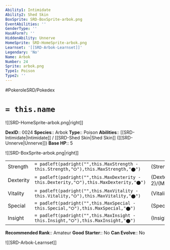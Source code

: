 ```yaml
---
Ability1: Intimidate
Ability2: Shed Skin
BoxSprite: SRD-BoxSprite-arbok.png
EventAbilities: ''
GenderType: ''
HasAForm?: ''
HiddenAbility: Unnerve
HomeSprite: SRD-HomeSprite-arbok.png
Learnset: '[[SRD-Arbok-Learnset]]'
Legendary: 'No'
Name: Arbok
Number: 24
Sprite: arbok.png
Type1: Poison
Type2: ''
---
```


#PokeroleSRD/Pokedex

# `= this.name`

![[SRD-HomeSprite-arbok.png|right]]

**DexID**:: 0024
**Species**:: Arbok
**Type**:: Poison
**Abilities**:: [[SRD-Intimidate|Intimidate]] / [[SRD-Shed Skin|Shed Skin]] ([[SRD-Unnerve|Unnerve]])
**Base HP**:: 5

![[SRD-BoxSprite-arbok.png|right]]

|           |                                                                                        |                                          |
| --------- | -------------------------------------------------------------------------------------- | ---------------------------------------- |
| Strength  | `= padleft(padright("",this.MaxStrength - this.Strength,"⭘"),this.MaxStrength,"⬤")`    | (Strength::3)/(MaxStrength::6)   |
| Dexterity | `= padleft(padright("",this.MaxDexterity - this.Dexterity,"⭘"),this.MaxDexterity,"⬤")` | (Dexterity:: 2)/(MaxDexterity::5) |
| Vitality  | `= padleft(padright("",this.MaxVitality - this.Vitality,"⭘"),this.MaxVitality,"⬤")`    | (Vitality::2)/(MaxVitality::5)   |
| Special   | `= padleft(padright("",this.MaxSpecial - this.Special,"⭘"),this.MaxSpecial,"⬤")`       | (Special::2)/(MaxSpecial::4)     |
| Insight   | `= padleft(padright("",this.MaxInsight - this.Insight,"⭘"),this.MaxInsight,"⬤")`       | (Insight::2)/(MaxInsight::5)     |

**Recommended Rank**:: Amateur
**Good Starter**:: No
**Can Evolve**:: No

![[SRD-Arbok-Learnset]]